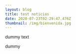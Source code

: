 ```yaml
---
layout: blog
title: test noticias
date: 2020-07-23T02:29:47.476Z
thumbnail: /img/bienvenida.jpg
---
```

dummy text

dummy